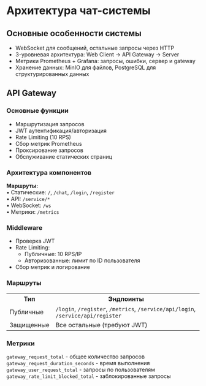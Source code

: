 <h1>Архитектура чат-системы</h1>

<div class="container">
<h2>Основные особенности системы</h2>
<ul>
<li>WebSocket для сообщений, остальные запросы через HTTP</li>
<li>3-уровневая архитектура: Web Client → API Gateway → Server</li>
<li>Метрики Prometheus + Grafana: запросы, ошибки, сервер и gateway</li>
<li>Хранение данных: MinIO для файлов, PostgreSQL для структурированных данных</li>
</ul>
</div>

<h2>API Gateway</h2>

<div class="container">
<h3>Основные функции</h3>
<ul>
<li>Маршрутизация запросов</li>
<li>JWT аутентификация/авторизация</li>
<li>Rate Limiting (10 RPS)</li>
<li>Сбор метрик Prometheus</li>
<li>Проксирование запросов</li>
<li>Обслуживание статических страниц</li>
</ul>

<h3>Архитектура компонентов</h3>
<div class="endpoint">
<strong>Маршруты:</strong><br>
• Статические: <code>/</code>, <code>/chat</code>, <code>/login</code>, <code>/register</code><br>
• API: <code>/service/*</code><br>
• WebSocket: <code>/ws</code><br>
• Метрики: <code>/metrics</code>
</div>

<h3>Middleware</h3>
<ul>
<li>Проверка JWT</li>
<li>Rate Limiting:
    <ul>
        <li>Публичные: 10 RPS/IP</li>
        <li>Авторизованные: лимит по ID пользователя</li>
    </ul>
</li>
<li>Сбор метрик и логирование</li>
</ul>

<h3>Маршруты</h3>
<table>
<tr><th>Тип</th><th>Эндпоинты</th></tr>
<tr><td>Публичные</td><td><code>/login</code>, <code>/register</code>, <code>/metrics</code>, <code>/service/api/login</code>, <code>/service/api/register</code></td></tr>
<tr><td>Защищенные</td><td>Все остальные (требуют JWT)</td></tr>
</table>

<h3>Метрики</h3>
<div class="metrics">
<code>gateway_request_total</code> - общее количество запросов<br>
<code>gateway_request_duration_seconds</code> - время выполнения<br>
<code>gateway_user_request_total</code> - запросы по пользователям<br>
<code>gateway_rate_limit_blocked_total</code> - заблокированные запросы
</div>
</div>
